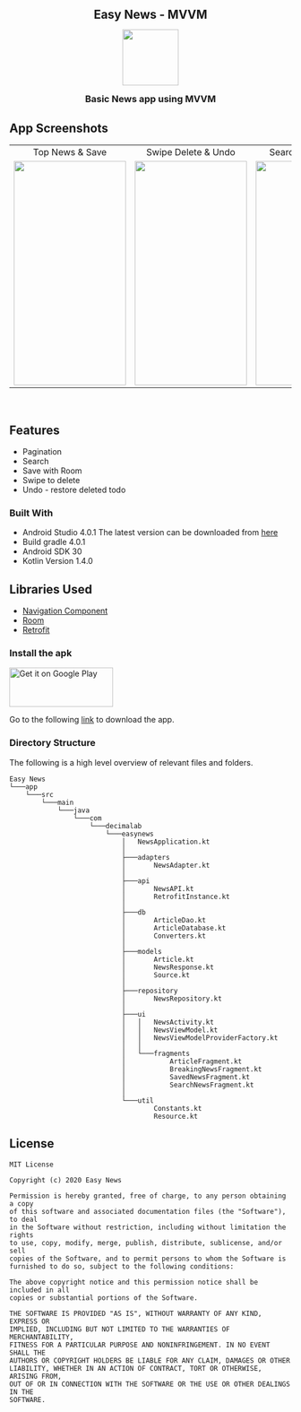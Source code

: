 <h2 style="margin-bottom: 0;" align="center">Easy News - MVVM</h2>

<p align="center">
<img src="https://user-images.githubusercontent.com/15268903/92086924-a97fa100-edec-11ea-8eda-ecb832bf9916.png" height="100" width="100">
<h3 style="margin-top: 0;" align="center">Basic News app using MVVM</h3>
</p>
	
## App Screenshots
<table>
  <tr>
     <td align="center">Top News & Save</td>
     <td align="center">Swipe Delete & Undo</td>
     <td align="center">Search & Pagination</td>
  </tr>
  <tr>
    <td valign="top"><img src="https://user-images.githubusercontent.com/15268903/92087839-d8e2dd80-eded-11ea-9bba-670b85ce594d.gif" height="400" width="200"></td>
    <td valign="top"><img src="https://user-images.githubusercontent.com/15268903/92087855-dda79180-eded-11ea-8289-09cbfcacf589.gif" height="400" width="200"></td>
    <td valign="top"><img src="https://user-images.githubusercontent.com/15268903/92087863-ded8be80-eded-11ea-8989-2ed656b3dd51.gif" height="400" width="200"></td>
  </tr>
 </table>
 <br>


## Features

* Pagination
* Search
* Save with Room
* Swipe to delete
* Undo - restore deleted todo

### Built With

* Android Studio 4.0.1 The latest version can be downloaded from [here](https://developer.android.com/studio/)
* Build gradle 4.0.1
* Android SDK 30
* Kotlin Version 1.4.0

## Libraries Used
* [Navigation Component](https://developer.android.com/guide/navigation/navigation-getting-started)
* [Room](https://developer.android.com/topic/libraries/architecture/room)
* [Retrofit](https://square.github.io/retrofit/)

### Install the apk

<a href="https://shakilahmedshaj.com/apks/EasyNews.apk"><img alt="Get it on Google Play" src="https://play.google.com/intl/en_us/badges/images/generic/en_badge_web_generic.png" width="185" height="70"/></a>

Go to the following [link](https://shakilahmedshaj.com/apks/EasyNews.apk) to download the app.

### Directory Structure

The following is a high level overview of relevant files and folders.

```
Easy News
└───app
    └───src
        └───main
            └───java
                └───com
                    └───decimalab
                        └───easynews
                            │   NewsApplication.kt
                            │
                            ├───adapters
                            │       NewsAdapter.kt
                            │
                            ├───api
                            │       NewsAPI.kt
                            │       RetrofitInstance.kt
                            │
                            ├───db
                            │       ArticleDao.kt
                            │       ArticleDatabase.kt
                            │       Converters.kt
                            │
                            ├───models
                            │       Article.kt
                            │       NewsResponse.kt
                            │       Source.kt
                            │
                            ├───repository
                            │       NewsRepository.kt
                            │
                            ├───ui
                            │   │   NewsActivity.kt
                            │   │   NewsViewModel.kt
                            │   │   NewsViewModelProviderFactory.kt
                            │   │
                            │   └───fragments
                            │           ArticleFragment.kt
                            │           BreakingNewsFragment.kt
                            │           SavedNewsFragment.kt
                            │           SearchNewsFragment.kt
                            │
                            └───util
                                    Constants.kt
                                    Resource.kt
```

## License
```
MIT License

Copyright (c) 2020 Easy News

Permission is hereby granted, free of charge, to any person obtaining a copy
of this software and associated documentation files (the "Software"), to deal
in the Software without restriction, including without limitation the rights
to use, copy, modify, merge, publish, distribute, sublicense, and/or sell
copies of the Software, and to permit persons to whom the Software is
furnished to do so, subject to the following conditions:

The above copyright notice and this permission notice shall be included in all
copies or substantial portions of the Software.

THE SOFTWARE IS PROVIDED "AS IS", WITHOUT WARRANTY OF ANY KIND, EXPRESS OR
IMPLIED, INCLUDING BUT NOT LIMITED TO THE WARRANTIES OF MERCHANTABILITY,
FITNESS FOR A PARTICULAR PURPOSE AND NONINFRINGEMENT. IN NO EVENT SHALL THE
AUTHORS OR COPYRIGHT HOLDERS BE LIABLE FOR ANY CLAIM, DAMAGES OR OTHER
LIABILITY, WHETHER IN AN ACTION OF CONTRACT, TORT OR OTHERWISE, ARISING FROM,
OUT OF OR IN CONNECTION WITH THE SOFTWARE OR THE USE OR OTHER DEALINGS IN THE
SOFTWARE.
```
